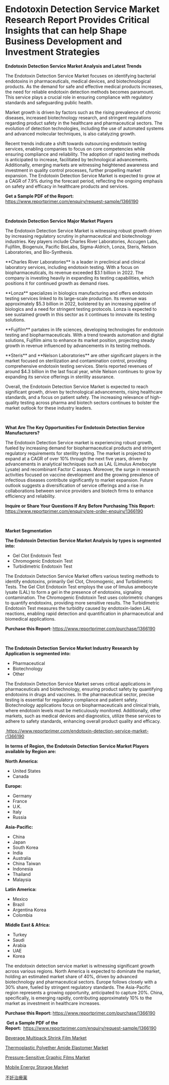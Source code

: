 <p><h1>Endotoxin Detection Service Market Research Report Provides Critical Insights that can help Shape Business Development and Investment Strategies</h1></p><p><strong>Endotoxin Detection Service Market Analysis and Latest Trends</strong></p>
<p><p>The Endotoxin Detection Service Market focuses on identifying bacterial endotoxins in pharmaceuticals, medical devices, and biotechnological products. As the demand for safe and effective medical products increases, the need for reliable endotoxin detection methods becomes paramount. This service plays a crucial role in ensuring compliance with regulatory standards and safeguarding public health.</p><p>Market growth is driven by factors such as the rising prevalence of chronic diseases, increased biotechnology research, and stringent regulations regarding product safety in the healthcare and pharmaceutical sectors. The evolution of detection technologies, including the use of automated systems and advanced molecular techniques, is also catalyzing growth.</p><p>Recent trends indicate a shift towards outsourcing endotoxin testing services, enabling companies to focus on core competencies while ensuring compliance and reliability. The adoption of rapid testing methods is anticipated to increase, facilitated by technological advancements. Additionally, emerging markets are witnessing heightened awareness and investment in quality control processes, further propelling market expansion. The Endotoxin Detection Service Market is expected to grow at a CAGR of 7.9% during the forecast period, reflecting the ongoing emphasis on safety and efficacy in healthcare products and services.</p></p>
<p><strong>Get a Sample PDF of the Report:&nbsp;</strong> <a href="https://www.reportprimer.com/enquiry/request-sample/1366190">https://www.reportprimer.com/enquiry/request-sample/1366190</a></p>
<p>&nbsp;</p>
<p><strong>Endotoxin Detection Service Major Market Players</strong></p>
<p><p>The Endotoxin Detection Service Market is witnessing robust growth driven by increasing regulatory scrutiny in pharmaceutical and biotechnology industries. Key players include Charles River Laboratories, Accugen Labs, Fujifilm, Biogenuix, Pacific BioLabs, Sigma-Aldrich, Lonza, Steris, Nelson Laboratories, and Bio-Synthesis.</p><p>**Charles River Laboratories** is a leader in preclinical and clinical laboratory services, including endotoxin testing. With a focus on biopharmaceuticals, its revenue exceeded $3.1 billion in 2022. The company is investing heavily in expanding its testing capabilities, which positions it for continued growth as demand rises.</p><p>**Lonza** specializes in biologics manufacturing and offers endotoxin testing services linked to its large-scale production. Its revenue was approximately $5.3 billion in 2022, bolstered by an increasing pipeline of biologics and a need for stringent testing protocols. Lonza is expected to see sustained growth in this sector as it continues to innovate its testing solutions.</p><p>**Fujifilm** partakes in life sciences, developing technologies for endotoxin testing and biopharmaceuticals. With a trend towards automation and digital solutions, Fujifilm aims to enhance its market position, projecting steady growth in revenue influenced by advancements in its testing methods.</p><p>**Steris** and **Nelson Laboratories** are other significant players in the market focused on sterilization and contamination control, providing comprehensive endotoxin testing services. Steris reported revenues of around $4.3 billion in the last fiscal year, while Nelson continues to grow by expanding its service offerings in sterility assurance.</p><p>Overall, the Endotoxin Detection Service Market is expected to reach significant growth, driven by technological advancements, rising healthcare standards, and a focus on patient safety. The increasing relevance of high-quality testing across pharma and biotech sectors continues to bolster the market outlook for these industry leaders.</p></p>
<p>&nbsp;</p>
<p><strong>What Are The Key Opportunities For Endotoxin Detection Service Manufacturers?</strong></p>
<p><p>The Endotoxin Detection Service market is experiencing robust growth, fueled by increasing demand for biopharmaceutical products and stringent regulatory requirements for sterility testing. The market is projected to expand at a CAGR of over 10% through the next five years, driven by advancements in analytical techniques such as LAL (Limulus Amebocyte Lysate) and recombinant Factor C assays. Moreover, the surge in research activities focused on vaccine development and the growing prevalence of infectious diseases contribute significantly to market expansion. Future outlook suggests a diversification of service offerings and a rise in collaborations between service providers and biotech firms to enhance efficiency and reliability.</p></p>
<p><strong>Inquire or Share Your Questions If Any Before Purchasing This Report:</strong> <a href="https://www.reportprimer.com/enquiry/pre-order-enquiry/1366190">https://www.reportprimer.com/enquiry/pre-order-enquiry/1366190</a></p>
<p>&nbsp;</p>
<p><strong>Market Segmentation</strong></p>
<p><strong>The Endotoxin Detection Service Market Analysis by types is segmented into:</strong></p>
<p><ul><li>Gel Clot Endotoxin Test</li><li>Chromogenic Endotoxin Test</li><li>Turbidimetric Endotoxin Test</li></ul></p>
<p><p>The Endotoxin Detection Service Market offers various testing methods to identify endotoxins, primarily Gel Clot, Chromogenic, and Turbidimetric Tests. The Gel Clot Endotoxin Test employs the use of limulus amebocyte lysate (LAL) to form a gel in the presence of endotoxins, signaling contamination. The Chromogenic Endotoxin Test uses colorimetric changes to quantify endotoxins, providing more sensitive results. The Turbidimetric Endotoxin Test measures the turbidity caused by endotoxin-laden LAL reactions, enabling rapid detection and quantification in pharmaceutical and biomedical applications.</p></p>
<p><strong>Purchase this Report:&nbsp;</strong><a href="https://www.reportprimer.com/purchase/1366190">https://www.reportprimer.com/purchase/1366190</a></p>
<p>&nbsp;</p>
<p><strong>The Endotoxin Detection Service Market Industry Research by Application is segmented into:</strong></p>
<p><ul><li>Pharmaceutical</li><li>Biotechnology</li><li>Other</li></ul></p>
<p><p>The Endotoxin Detection Service Market serves critical applications in pharmaceuticals and biotechnology, ensuring product safety by quantifying endotoxins in drugs and vaccines. In the pharmaceutical sector, precise testing is essential for regulatory compliance and patient safety. Biotechnology applications focus on biopharmaceuticals and clinical trials, where endotoxin levels must be meticulously monitored. Additionally, other markets, such as medical devices and diagnostics, utilize these services to adhere to safety standards, enhancing overall product quality and efficacy.</p></p>
<p><a href="https://www.reportprimer.com/endotoxin-detection-service-market-r1366190">&nbsp;https://www.reportprimer.com/endotoxin-detection-service-market-r1366190</a></p>
<p><strong>In terms of Region, the Endotoxin Detection Service Market Players available by Region are:</strong></p>
<p>
    <p> <strong> North America: </strong>
        <ul>
            <li>United States</li>
            <li>Canada</li>
        </ul>
        </p> 
    <p> <strong> Europe: </strong>
        <ul>
            <li>Germany</li>
            <li>France</li>
            <li>U.K.</li>
            <li>Italy</li>
            <li>Russia</li>
        </ul>
        </p> 
    <p> <strong> Asia-Pacific: </strong>
        <ul>
            <li>China</li>
            <li>Japan</li>
            <li>South Korea</li>
            <li>India</li>
            <li>Australia</li>
            <li>China Taiwan</li>
            <li>Indonesia</li>
            <li>Thailand</li>
            <li>Malaysia</li>
        </ul>
        </p> 
    <p> <strong> Latin America: </strong>
        <ul>
            <li>Mexico</li>
            <li>Brazil</li>
            <li>Argentina Korea</li>
            <li>Colombia</li>
        </ul>
        </p> 
    <p> <strong> Middle East & Africa: </strong>
        <ul>
            <li>Turkey</li>
            <li>Saudi</li>
            <li>Arabia</li>
            <li>UAE</li>
            <li>Korea</li>
        </ul>
    </p>
    </p>
<p><p>The endotoxin detection service market is witnessing significant growth across various regions. North America is expected to dominate the market, holding an estimated market share of 40%, driven by advanced biotechnology and pharmaceutical sectors. Europe follows closely with a 30% share, fueled by stringent regulatory standards. The Asia-Pacific region represents a growing opportunity, anticipated to capture 20%. China, specifically, is emerging rapidly, contributing approximately 10% to the market as investment in healthcare increases.</p></p>
<p><strong>Purchase this Report: </strong><a href="https://www.reportprimer.com/purchase/1366190">https://www.reportprimer.com/purchase/1366190</a></p>
<p>&nbsp;<strong>Get a Sample PDF of the Report:&nbsp;&nbsp;</strong><a href="https://www.reportprimer.com/enquiry/request-sample/1366190">https://www.reportprimer.com/enquiry/request-sample/1366190</a></p>
<p><strong></strong></p>
<p><p><a href="https://medium.com/@suzetteschaefer54/market-dynamics-and-future-trends-in-the-global-beverage-multipack-shrink-film-market-sector-72425e0daef1">Beverage Multipack Shrink Film Market</a></p><p><a href="https://issuu.com/reportprime-2/docs/thermoplastic-polyether-amide-elast_dcc9d9c84c580f">Thermoplastic Polyether Amide Elastomer Market</a></p><p><a href="https://medium.com/@krystalatkinson35/global-pressure-sensitive-graphic-films-market-size-and-market-trends-analysis-by-regional-38f8244005c9">Pressure-Sensitive Graphic Films Market</a></p><p><a href="https://www.linkedin.com/pulse/global-mobile-energy-storage-industry-types-applications-market-otorf">Mobile Energy Storage Market</a></p><p><a href="https://medium.com/@giannicrona2023/2024%E5%B9%B4%E3%81%8B%E3%82%892031%E5%B9%B4%E3%81%BE%E3%81%A7%E3%81%AE%E6%9C%9F%E9%96%93%E3%81%AB%E3%81%8A%E3%81%91%E3%82%8B8-6-%E3%81%AE%E6%80%A5%E6%88%90%E9%95%B7cagr%E3%81%8C%E4%BA%88%E6%B8%AC%E3%81%95%E3%82%8C%E3%81%A6%E3%81%84%E3%82%8B-%E3%82%B0%E3%83%AD%E3%83%BC%E3%83%90%E3%83%AB%E7%94%9F%E6%AE%96%E5%8C%BB%E8%96%AC%E5%93%81%E5%B8%82%E5%A0%B4%E3%81%AE%E7%AF%84%E5%9B%B2%E3%81%AB%E9%96%A2%E3%81%99%E3%82%8B%E5%8C%85%E6%8B%AC%E7%9A%84%E3%81%AA%E5%88%86%E6%9E%90-8e706337b700">不妊治療薬</a></p></p>